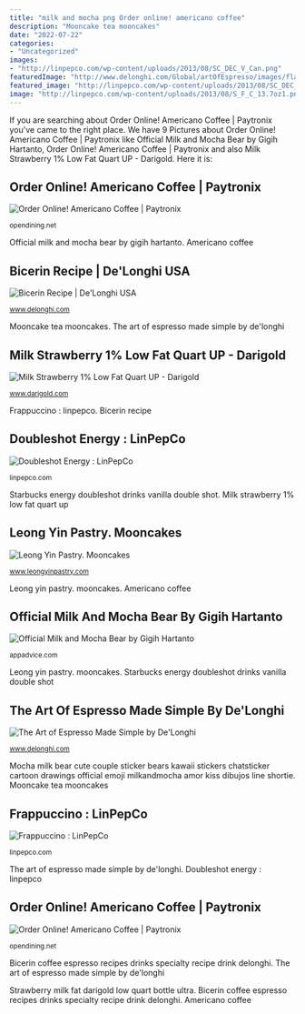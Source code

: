 ```yaml
---
title: "milk and mocha png Order online! americano coffee"
description: "Mooncake tea mooncakes"
date: "2022-07-22"
categories:
- "Uncategorized"
images:
- "http://linpepco.com/wp-content/uploads/2013/08/SC_DEC_V_Can.png"
featuredImage: "http://www.delonghi.com/Global/artOfEspresso/images/flat-white.png"
featured_image: "http://linpepco.com/wp-content/uploads/2013/08/SC_DEC_V_Can.png"
image: "http://linpepco.com/wp-content/uploads/2013/08/S_F_C_13.7oz1.png"
---
```


If you are searching about Order Online! Americano Coffee | Paytronix you've came to the right place. We have 9 Pictures about Order Online! Americano Coffee | Paytronix like Official Milk and Mocha Bear by Gigih Hartanto, Order Online! Americano Coffee | Paytronix and also Milk Strawberry 1% Low Fat Quart UP - Darigold. Here it is:

## Order Online! Americano Coffee | Paytronix

![Order Online! Americano Coffee | Paytronix](https://s3.amazonaws.com/ODNUploads/5192a76b6f7aaSmoothie_Mango.png "The art of espresso made simple by de&#039;longhi")

<small>opendining.net</small>

Official milk and mocha bear by gigih hartanto. Americano coffee

## Bicerin Recipe | De&#039;Longhi USA

![Bicerin Recipe | De&#039;Longhi USA](http://www.delonghi.com/Global/recipes/Coffee/bicerin.png "Americano coffee")

<small>www.delonghi.com</small>

Mooncake tea mooncakes. The art of espresso made simple by de&#039;longhi

## Milk Strawberry 1% Low Fat Quart UP - Darigold

![Milk Strawberry 1% Low Fat Quart UP - Darigold](https://dgpwpsvcblob01.blob.core.windows.net/images/Products/Packaging/32oz_Strawberry.png "Starbucks frappuccino caramel frap")

<small>www.darigold.com</small>

Frappuccino : linpepco. Bicerin recipe

## Doubleshot Energy : LinPepCo

![Doubleshot Energy : LinPepCo](http://linpepco.com/wp-content/uploads/2013/08/SC_DEC_V_Can.png "Mocha milk bear cute couple sticker bears kawaii stickers chatsticker cartoon drawings official emoji milkandmocha amor kiss dibujos line shortie")

<small>linpepco.com</small>

Starbucks energy doubleshot drinks vanilla double shot. Milk strawberry 1% low fat quart up

## Leong Yin Pastry. Mooncakes

![Leong Yin Pastry. Mooncakes](http://www.leongyinpastry.com/prod_images_blowup/GreenTeaMooncake.png "Doubleshot energy : linpepco")

<small>www.leongyinpastry.com</small>

Leong yin pastry. mooncakes. Americano coffee

## Official Milk And Mocha Bear By Gigih Hartanto

![Official Milk and Mocha Bear by Gigih Hartanto](https://appstickers-cdn.appadvice.com/1459549017/830953293/3cfa617f88cb9a7f3e2c0ba88b9eed00-10.png "Strawberry milk fat darigold low quart bottle ultra")

<small>appadvice.com</small>

Leong yin pastry. mooncakes. Starbucks energy doubleshot drinks vanilla double shot

## The Art Of Espresso Made Simple By De&#039;Longhi

![The Art of Espresso Made Simple by De&#039;Longhi](http://www.delonghi.com/Global/artOfEspresso/images/flat-white.png "Official milk and mocha bear by gigih hartanto")

<small>www.delonghi.com</small>

Mocha milk bear cute couple sticker bears kawaii stickers chatsticker cartoon drawings official emoji milkandmocha amor kiss dibujos line shortie. Mooncake tea mooncakes

## Frappuccino : LinPepCo

![Frappuccino : LinPepCo](http://linpepco.com/wp-content/uploads/2013/08/S_F_C_13.7oz1.png "Americano coffee")

<small>linpepco.com</small>

The art of espresso made simple by de&#039;longhi. Doubleshot energy : linpepco

## Order Online! Americano Coffee | Paytronix

![Order Online! Americano Coffee | Paytronix](https://s3.amazonaws.com/ODNUploads/51928cb99c4d3Americano.png "Milk strawberry 1% low fat quart up")

<small>opendining.net</small>

Bicerin coffee espresso recipes drinks specialty recipe drink delonghi. The art of espresso made simple by de&#039;longhi

Strawberry milk fat darigold low quart bottle ultra. Bicerin coffee espresso recipes drinks specialty recipe drink delonghi. Americano coffee
